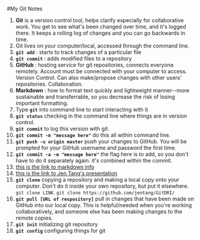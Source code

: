 #My Git Notes
1. **Git** is a version control tool, helps clarify especially for collaborative work. You get to see what's been changed over time, and it's logged there. It keeps a rolling log of changes and you can go backwards in time.
1. Git lives on your computer/local, accessed through the command line.
1. **`git add`** : starts to track changes of a particular file
1. **`git commit`** : adds modified files to a repository
1. **GitHub** : hosting service for git repositories, connects everyone remotely. Account must be connected with your computer to access. Version Control. Can also make/propose changes with other users' repositories. Collaboration.
1. **Markdown** : how to format text quickly and lightweight manner--more sustainable and transferrable, so you decrease the risk of losing important formatting.
1. Type **`git`** into command line to start interacting with it
1. **`git status`** checking in the command line where things are in version control.
1. **`git commit`** to log this version with git.
1. **`git commit -m "message here"`** do this all within command line.
1. **`git push -u origin master`** push your changes to GitHub. You will be prompted for your GitHub username and password the first time.
1. **`git commit -a -m "message here"`** the flag here is to add, so you don't have to do it separately again. it's combined within the commit.
1. [this is the link to markdown info](https://github.com/adam-p/markdown-here/wiki/Markdown-Cheatsheet)
1. [this is the link to Jen Tang's presentation](https://github.com/jentang/GitDRI)
1. **`git clone`** copying a repository and making a local copy onto your computer. Don't do it inside your own repository, but put it elsewhere. `git clone LINK`. `git clone https://github.com/jentang/GitDRI/`
1. **`git pull [URL of respository]`** pull in changes that have been made on GitHub into our local copy. This is helpful/needed when you're working collaboratively, and someone else has been making changes to the remote copies.
1. **`git init`** initializing git repository
1. **`git config`** configuring things for git